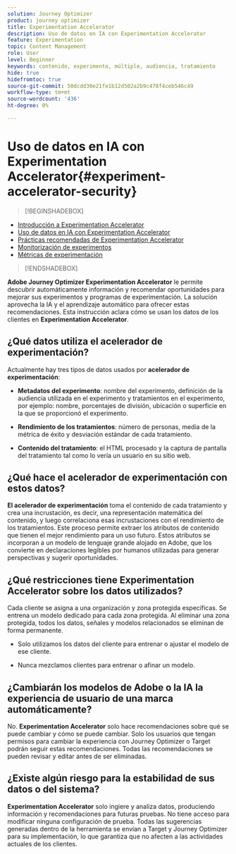 ```yaml
---
solution: Journey Optimizer
product: journey optimizer
title: Experimentation Accelerator
description: Uso de datos en IA con Experimentation Accelerator
feature: Experimentation
topic: Content Management
role: User
level: Beginner
keywords: contenido, experimento, múltiple, audiencia, tratamiento
hide: true
hidefromtoc: true
source-git-commit: 50dcdd30e21fe1b12d502a2b9c478f4ceb546c49
workflow-type: tm+mt
source-wordcount: '436'
ht-degree: 0%

---
```


# Uso de datos en IA con Experimentation Accelerator{#experiment-accelerator-security}

>[!BEGINSHADEBOX]

* [Introducción a Experimentation Accelerator](experiment-accelerator.md)
* [Uso de datos en IA con Experimentation Accelerator](experiment-accelerator-security.md)
* [Prácticas recomendadas de Experimentation Accelerator](experiment-accelerator-best-practices.md)
* [Monitorización de experimentos](experiment-accelerator-monitor.md)
* [Métricas de experimentación](experiment-accelerator-metrics.md)

>[!ENDSHADEBOX]

**Adobe Journey Optimizer Experimentation Accelerator** le permite descubrir automáticamente información y recomendar oportunidades para mejorar sus experimentos y programas de experimentación. La solución aprovecha la IA y el aprendizaje automático para ofrecer estas recomendaciones. Esta instrucción aclara cómo se usan los datos de los clientes en **Experimentation Accelerator**.

## ¿Qué datos utiliza el acelerador de experimentación?

Actualmente hay tres tipos de datos usados por **acelerador de experimentación**:

* **Metadatos del experimento**: nombre del experimento, definición de la audiencia utilizada en el experimento y tratamientos en el experimento, por ejemplo: nombre, porcentajes de división, ubicación o superficie en la que se proporcionó el experimento.

* **Rendimiento de los tratamientos**: número de personas, media de la métrica de éxito y desviación estándar de cada tratamiento.

* **Contenido del tratamiento**: el HTML procesado y la captura de pantalla del tratamiento tal como lo vería un usuario en su sitio web.

## ¿Qué hace el acelerador de experimentación con estos datos?

**El acelerador de experimentación** toma el contenido de cada tratamiento y crea una incrustación, es decir, una representación matemática del contenido, y luego correlaciona esas incrustaciones con el rendimiento de los tratamientos. Este proceso permite extraer los atributos de contenido que tienen el mejor rendimiento para un uso futuro. Estos atributos se incorporan a un modelo de lenguaje grande alojado en Adobe, que los convierte en declaraciones legibles por humanos utilizadas para generar perspectivas y sugerir oportunidades.

## ¿Qué restricciones tiene Experimentation Accelerator sobre los datos utilizados?

Cada cliente se asigna a una organización y zona protegida específicas. Se entrena un modelo dedicado para cada zona protegida. Al eliminar una zona protegida, todos los datos, señales y modelos relacionados se eliminan de forma permanente.

* Solo utilizamos los datos del cliente para entrenar o ajustar el modelo de ese cliente.

* Nunca mezclamos clientes para entrenar o afinar un modelo.

## ¿Cambiarán los modelos de Adobe o la IA la experiencia de usuario de una marca automáticamente?

No. **Experimentation Accelerator** solo hace recomendaciones sobre qué se puede cambiar y cómo se puede cambiar. Solo los usuarios que tengan permisos para cambiar la experiencia con Journey Optimizer o Target podrán seguir estas recomendaciones. Todas las recomendaciones se pueden revisar y editar antes de ser eliminadas.

## ¿Existe algún riesgo para la estabilidad de sus datos o del sistema?

**Experimentation Accelerator** solo ingiere y analiza datos, produciendo información y recomendaciones para futuras pruebas. No tiene acceso para modificar ninguna configuración de prueba. Todas las sugerencias generadas dentro de la herramienta se envían a Target y Journey Optimizer para su implementación, lo que garantiza que no afecten a las actividades actuales de los clientes.
